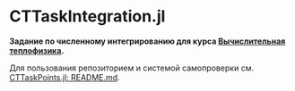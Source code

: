 # CTTaskIntegration.jl
**Задание по численному интегрированию для курса [Вычислительная теплофизика](https://github.com/stepanzh/computational_thermodynamics).**

Для пользования репозиторием и системой самопроверки см. [CTTaskPoints.jl: README.md](https://github.com/stepanzh/CTTaskPoints.jl/blob/main/README.md).
